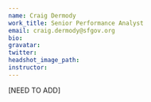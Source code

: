 ```yaml
---
name: Craig Dermody
work_title: Senior Performance Analyst
email: craig.dermody@sfgov.org
bio:
gravatar:
twitter:
headshot_image_path:
instructor:
---
```

\[NEED TO ADD\]